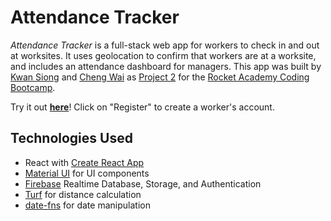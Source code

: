 # Attendance Tracker

_Attendance Tracker_ is a full-stack web app for workers to check in and out at worksites. It uses geolocation to confirm that workers are at a worksite, and includes an attendance dashboard for managers. This app was built by [Kwan Siong](https://github.com/KwanSiong007) and [Cheng Wai](https://github.com/chengwaikoo) as [Project 2](https://bootcamp.rocketacademy.co/2-full-stack/2.p-full-stack-app-firebase) for the [Rocket Academy Coding Bootcamp](https://www.rocketacademy.co/courses/coding-bootcamp).

Try it out [**here**](https://kwansiong007.github.io/Attendance-tracking-app/)! Click on "Register" to create a worker's account.

## Technologies Used

- React with [Create React App](https://create-react-app.dev/)
- [Material UI](https://mui.com/material-ui/) for UI components
- [Firebase](https://firebase.google.com/products-build) Realtime Database, Storage, and Authentication
- [Turf](https://turfjs.org/) for distance calculation
- [date-fns](https://date-fns.org/) for date manipulation
